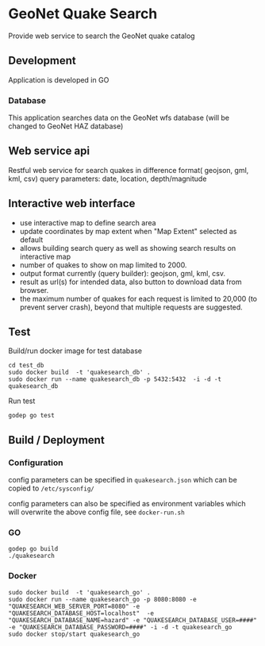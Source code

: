 # GeoNet Quake Search

Provide web service to search the GeoNet quake catalog

## Development
Application is developed in GO

### Database
This application searches data on the GeoNet wfs database (will be changed to GeoNet HAZ database)

## Web service api

Restful web service for search quakes in difference format( geojson, gml, kml, csv)
query parameters: date, location, depth/magnitude

## Interactive web interface
* use interactive map to define search area
* update coordinates by map extent when "Map Extent" selected as default
* allows building search query as well as showing search results on interactive map
* number of quakes to show on map limited to 2000.
* output format currently (query builder): geojson, gml, kml, csv.
* result as url(s) for intended data, also button to download data from browser.
* the maximum number of quakes for each request is limited to 20,000 (to prevent server crash), beyond that multiple requests are suggested.

## Test

Build/run docker image for test database

```
cd test_db
sudo docker build  -t 'quakesearch_db' .
sudo docker run --name quakesearch_db -p 5432:5432  -i -d -t quakesearch_db
```

Run test
```
godep go test
```

## Build / Deployment


### Configuration
config parameters can be specified in ```quakesearch.json```  which can be copied to ```/etc/sysconfig/ ```

config parameters can also be specified as environment variables which will overwrite the above config file, see ```docker-run.sh```

### GO
```
godep go build
./quakesearch
```

### Docker
```
sudo docker build  -t 'quakesearch_go' .
sudo docker run --name quakesearch_go -p 8080:8080 -e "QUAKESEARCH_WEB_SERVER_PORT=8080" -e "QUAKESEARCH_DATABASE_HOST=localhost"  -e "QUAKESEARCH_DATABASE_NAME=hazard" -e "QUAKESEARCH_DATABASE_USER=####" -e "QUAKESEARCH_DATABASE_PASSWORD=####" -i -d -t quakesearch_go
sudo docker stop/start quakesearch_go
```

